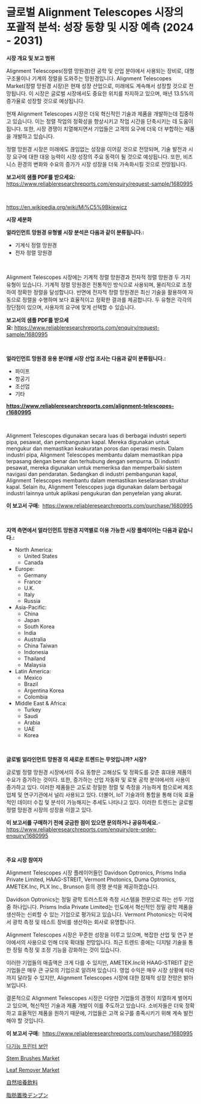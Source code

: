 <p><h1>글로벌 Alignment Telescopes 시장의 포괄적 분석: 성장 동향 및 시장 예측 (2024 - 2031)</h1></p><p><strong>시장 개요 및 보고 범위</strong></p>
<p><p>Alignment Telescopes(정렬 망원경)란 공학 및 산업 분야에서 사용되는 장비로, 대형 구조물이나 기계의 정렬을 도와주는 망원경입니다. Alignment Telescopes Market(정렬 망원경 시장)은 현재 성장 산업으로, 미래에도 계속해서 성장할 것으로 전망됩니다. 이 시장은 글로벌 시장에서도 중요한 위치를 차지하고 있으며, 매년 13.5%의 증가율로 성장할 것으로 예상됩니다.</p><p>현재 Alignment Telescopes 시장은 더욱 혁신적인 기술과 제품을 개발하는데 집중하고 있습니다. 이는 정렬 작업의 정확성을 향상시키고 작업 시간을 단축시키는 데 도움이 됩니다. 또한, 시장 경쟁이 치열해지면서 기업들은 고객의 요구에 더욱 더 부합하는 제품을 개발하고 있습니다.</p><p>정렬 망원경 시장은 미래에도 끊임없는 성장을 이어갈 것으로 전망되며, 기술 발전과 시장 요구에 대한 대응 능력이 시장 성장의 주요 동력이 될 것으로 예상됩니다. 또한, 비즈니스 환경의 변화와 수요의 증가가 시장 성장을 더욱 가속화시킬 것으로 전망됩니다. </p></p>
<p><strong>보고서의 샘플 PDF를 받으세요:</strong> <a href="https://www.reliableresearchreports.com/enquiry/request-sample/1680995">https://www.reliableresearchreports.com/enquiry/request-sample/1680995</a></p>
<p>&nbsp;</p>
<p><a href="https://en.wikipedia.org/wiki/Mi%C5%9Bkiewicz">https://en.wikipedia.org/wiki/Mi%C5%9Bkiewicz</a></p>
<p><strong>시장 세분화</strong></p>
<p><strong>얼라인먼트 망원경 유형별 시장 분석은 다음과 같이 분류됩니다.:</strong></p>
<p><ul><li>기계식 정렬 망원경</li><li>전자 정렬 망원경</li></ul></p>
<p>&nbsp;</p>
<p><p>Alignment Telescopes 시장에는 기계적 정렬 망원경과 전자적 정렬 망원경 두 가지 유형이 있습니다. 기계적 정렬 망원경은 전통적인 방식으로 사용되며, 물리적으로 조정하여 정확한 정렬을 달성합니다. 반면에 전자적 정렬 망원경은 최신 기술을 활용하여 자동으로 정렬을 수행하며 보다 효율적이고 정확한 결과를 제공합니다. 두 유형은 각각의 장단점이 있으며, 사용자의 요구에 맞게 선택할 수 있습니다.</p></p>
<p><strong>보고서의 샘플 PDF를 받으세요:</strong>&nbsp;<a href="https://www.reliableresearchreports.com/enquiry/request-sample/1680995">https://www.reliableresearchreports.com/enquiry/request-sample/1680995</a></p>
<p>&nbsp;</p>
<p><strong> 얼라인먼트 망원경 응용 분야별 시장 산업 조사는 다음과 같이 분류됩니다.:</strong></p>
<p><ul><li>파이프</li><li>항공기</li><li>조선업</li><li>기타</li></ul></p>
<p><strong><a href="https://www.reliableresearchreports.com/alignment-telescopes-r1680995">https://www.reliableresearchreports.com/alignment-telescopes-r1680995</a></strong></p>
<p>&nbsp;</p>
<p><p>Alignment Telescopes digunakan secara luas di berbagai industri seperti pipa, pesawat, dan pembangunan kapal. Mereka digunakan untuk mengukur dan memastikan keakuratan poros dan operasi mesin. Dalam industri pipa, Alignment Telescopes membantu dalam memastikan pipa terpasang dengan benar dan terhubung dengan sempurna. Di industri pesawat, mereka digunakan untuk memeriksa dan memperbaiki sistem navigasi dan pendaratan. Sedangkan di industri pembangunan kapal, Alignment Telescopes membantu dalam memastikan keselarasan struktur kapal. Selain itu, Alignment Telescopes juga digunakan dalam berbagai industri lainnya untuk aplikasi pengukuran dan penyetelan yang akurat.</p></p>
<p><strong>이 보고서 구매:</strong>&nbsp; <a href="https://www.reliableresearchreports.com/purchase/1680995">https://www.reliableresearchreports.com/purchase/1680995</a></p>
<p>&nbsp;</p>
<p><strong>지역 측면에서 얼라인먼트 망원경 지역별로 이용 가능한 시장 플레이어는 다음과 같습니다.:</strong></p>
<p><ul>
    <li>
        North America:
        <ul>
            <li>United States</li>
            <li>Canada</li>
        </ul>
    </li>
    <li>
        Europe:
        <ul>
            <li>Germany</li>
            <li>France</li>
            <li>U.K.</li>
            <li>Italy</li>
            <li>Russia</li>
        </ul>
    </li>
    <li>
        Asia-Pacific:
        <ul>
            <li>China</li>
            <li>Japan</li>
            <li>South Korea</li>
            <li>India</li>
            <li>Australia</li>
            <li>China Taiwan</li>
            <li>Indonesia</li>
            <li>Thailand</li>
            <li>Malaysia</li>
        </ul>
    </li>
    <li>
        Latin America:
        <ul>
            <li>Mexico</li>
            <li>Brazil</li>
            <li>Argentina Korea</li>
            <li>Colombia</li>
        </ul>
    </li>
    <li>
        Middle East & Africa:
        <ul>
            <li>Turkey</li>
            <li>Saudi</li>
            <li>Arabia</li>
            <li>UAE</li>
            <li>Korea</li>
        </ul>
    </li>
    </ul></p>
<p>&nbsp;</p>
<p><strong>글로벌 얼라인먼트 망원경 의 새로운 트렌드는 무엇입니까? 시장?</strong></p>
<p><p>글로벌 정렬 망원경 시장에서의 주요 동향은 고해상도 및 정확도를 갖춘 휴대용 제품의 수요가 증가하는 것이다. 또한, 증가하는 산업 자동화 및 로봇 공학 분야에서의 사용이 증가하고 있다. 이러한 제품들은 고도로 정밀한 정렬 및 측정을 가능하게 함으로써 제조업체 및 연구기관에서 널리 사용되고 있다. 더불어, IoT 기술과의 통합을 통해 더욱 효율적인 데이터 수집 및 분석이 가능해지는 추세도 나타나고 있다. 이러한 트렌드는 글로벌 정렬 망원경 시장의 성장을 이끌고 있다.</p></p>
<p><strong>이 보고서를 구매하기 전에 궁금한 점이 있으면 문의하거나 공유하세요.</strong>- <a href="https://www.reliableresearchreports.com/enquiry/pre-order-enquiry/1680995">https://www.reliableresearchreports.com/enquiry/pre-order-enquiry/1680995</a></p>
<p>&nbsp;</p>
<p><strong>주요 시장 참여자</strong></p>
<p><p>Alignment Telescopes 시장 플레이어들인 Davidson Optronics, Prisms India Private Limited, HAAG-STREIT, Vermont Photonics, Duma Optronics, AMETEK.Inc, PLX Inc., Brunson 등의 경쟁 분석을 제공하겠습니다. </p><p>Davidson Optronics는 정밀 광학 트러스트와 측정 시스템을 전문으로 하는 선두 기업 중 하나입니다. Prisms India Private Limited는 인도에서 혁신적인 정밀 광학 제품을 생산하는 신뢰할 수 있는 기업으로 평가되고 있습니다. Vermont Photonics는 미국에서 광학 측정 및 테스트 장비를 생산하는 회사로 유명합니다. </p><p>Alignment Telescopes 시장은 꾸준한 성장을 이루고 있으며, 복잡한 산업 및 연구 분야에서의 사용으로 인해 더욱 확대될 전망입니다. 최근 트렌드 중에는 디지털 기술을 통한 정밀 측정 및 조정 기능을 강화하는 것이 있습니다. </p><p>이러한 기업들의 매출액은 크게 다를 수 있지만, AMETEK.Inc와 HAAG-STREIT 같은 기업들은 매우 큰 규모의 기업으로 알려져 있습니다. 영업 수익은 매우 시장 상황에 따라까지 달라질 수 있지만, Alignment Telescopes 시장에 대한 잠재적 성장 전망은 밝아 보입니다. </p><p>결론적으로 Alignment Telescopes 시장은 다양한 기업들의 경쟁이 치열하게 벌어지고 있으며, 혁신적인 기술과 제품 개발이 이를 주도하고 있습니다. 소비자들은 더욱 정확하고 효율적인 제품을 원하기 때문에, 기업들은 고객 요구를 충족시키기 위해 계속 발전해야 할 것입니다.</p></p>
<p><strong>이 보고서 구매:</strong>&nbsp;&nbsp;<a href="https://www.reliableresearchreports.com/purchase/1680995">https://www.reliableresearchreports.com/purchase/1680995</a></p>
<p><p><a href="https://github.com/konokaryan/Market-Research-Report-List-1/blob/main/7233333149186.md">다기능 프린터 보안</a></p><p><a href="https://issuu.com/reportprime-2/docs/stem-brushes-market-size-2030.pptx">Stem Brushes Market</a></p><p><a href="https://issuu.com/reportprime-2/docs/leaf-remover-market-size-2030.pptx">Leaf Remover Market</a></p><p><a href="https://github.com/DayanaRunolfsdottir/Market-Research-Report-List-1/blob/main/9731059141329.md">自然培養飲料</a></p><p><a href="https://github.com/ihabdkwlxs948/Market-Research-Report-List-2/blob/main/4289901141330.md">脂肪置換デンプン</a></p></p>